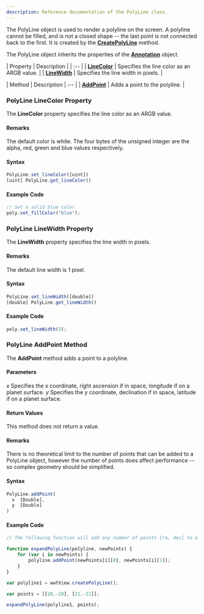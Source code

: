 ```yaml
---
description: Reference documentation of the PolyLine class.
---
```


The PolyLine object is used to render a polyline on the screen. A polyline
cannot be filled, and is not a closed shape -- the last point is not connected
back to the first. It is created by the
[**CreatePolyLine**](#wwtcontrol-createpolyline-method) method.

The PolyLine object inherits the properties of the
[**Annotation**](#annotation-object) object.


| Property | Description |
| :-- |
| [**LineColor**](#polyline-linecolor-property) | Specifies the line color as an ARGB value. |
| [**LineWidth**](#polyline-linewidth-property) | Specifies the line width in pixels. |

| Method | Description
| :-- |
| [**AddPoint**](#polyline-addpoint-method) | Adds a point to the polyline. |


### PolyLine LineColor Property

The **LineColor** property specifies the line color as an ARGB value.

#### Remarks
The default color is white. The four bytes of the unsigned integer are the
alpha, red, green and blue values respectively.

#### Syntax
```js
PolyLine.set_lineColor([uint])
[uint] PolyLine.get_lineColor()
```

#### Example Code
```js
// Set a solid blue color
poly.set_fillColor("blue");
```


### PolyLine LineWidth Property

The **LineWidth** property specifies the line width in pixels.

#### Remarks
The default line width is 1 pixel.

#### Syntax
```js
PolyLine.set_lineWidth([double])
[double] PolyLine.get_lineWidth()
```

#### Example Code
```js
poly.set_lineWidth(3);
```


### PolyLine AddPoint Method

The **AddPoint** method adds a point to a polyline.

#### Parameters
_x_
  Specifies the x coordinate, right ascension if in space, longitude if on a planet surface.
_y_
  Specifies the y coordinate, declination if in space, latitude if on a planet surface.

#### Return Values
This method does not return a value.

#### Remarks
There is no theoretical limit to the number of points that can be added to a
PolyLine object, however the number of points does affect performance -- so
complex geometry should be simplified.

#### Syntax
```js
PolyLine.addPoint(
  x  [Double],
  y  [Double]
)
```

#### Example Code
```js
// The following function will add any number of points [ra, dec] to a polyline.

function expandPolyLine(polyline, newPoints) {
    for (var i in newPoints) {
        polyline.addPoint(newPoints[i][0], newPoints[i][1]);
    }
}

var polyline1 = wwtView.createPolyLine();

var points = [[20,-20], [21,-21]];

expandPolyLine(polyline1, points);
```
